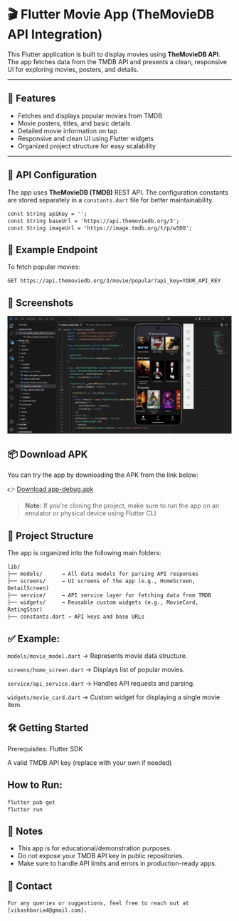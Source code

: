 # 🎬 Flutter Movie App (TheMovieDB API Integration)

This Flutter application is built to display movies using **TheMovieDB API**. The app fetches data from the TMDB API and presents a clean, responsive UI for exploring movies, posters, and details.

---

## 🚀 Features

- Fetches and displays popular movies from TMDB
- Movie posters, titles, and basic details
- Detailed movie information on tap
- Responsive and clean UI using Flutter widgets
- Organized project structure for easy scalability

---

## 🔐 API Configuration

The app uses **TheMovieDB (TMDB)** REST API. The configuration constants are stored separately in a `constants.dart` file for better maintainability.

```
const String apiKey = '';
const String baseUrl = 'https://api.themoviedb.org/3';
const String imageUrl = 'https://image.tmdb.org/t/p/w500';
```

## 🔗 Example Endpoint

To fetch popular movies:
```
GET https://api.themoviedb.org/3/movie/popular?api_key=YOUR_API_KEY
```

## 📸 Screenshots
![App front page](https://raw.githubusercontent.com/vikashbaria/flutter-projects/refs/heads/main/movie_app/App%20front%20page.JPG)

## 📦 Download APK

You can try the app by downloading the APK from the link below:

👉 [Download app-debug.apk](app-debug.apk)

> **Note:** If you're cloning the project, make sure to run the app on an emulator or physical device using Flutter CLI.


## 📁 Project Structure

The app is organized into the following main folders:
```
lib/
├── models/      → All data models for parsing API responses
├── screens/     → UI screens of the app (e.g., HomeScreen, DetailScreen)
├── service/     → API service layer for fetching data from TMDB
├── widgets/     → Reusable custom widgets (e.g., MovieCard, RatingStar)
├── constants.dart → API keys and base URLs
```
## ✅ Example:

`models/movie_model.dart` → Represents movie data structure.

`screens/home_screen.dart` → Displays list of popular movies.

`service/api_service.dart` → Handles API requests and parsing.

`widgets/movie_card.dart` → Custom widget for displaying a single movie item.

## 🛠️ Getting Started
Prerequisites:
Flutter SDK

A valid TMDB API key (replace with your own if needed)

## How to Run:
```
flutter pub get
flutter run
```



## 📌 Notes
 - This app is for educational/demonstration purposes.
 - Do not expose your TMDB API key in public repositories.
 - Make sure to handle API limits and errors in production-ready apps.

## 📧 Contact
	For any queries or suggestions, feel free to reach out at [vikashbaria4@gmail.com].





